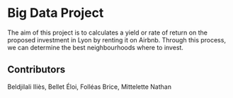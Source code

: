 # Big Data Project

The aim of this project is to calculates a yield or rate of return on the proposed investment in Lyon by renting it on Airbnb.
Through this process, we can determine the best neighbourhoods where to invest.

## Contributors

Beldjilali Iliès, Bellet Éloi, Folléas Brice, Mittelette Nathan
